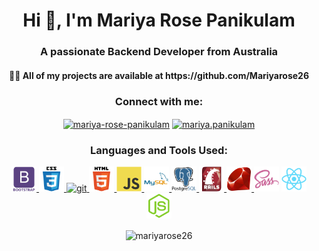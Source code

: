 <h1 align="center">Hi 👋, I'm Mariya Rose Panikulam</h1>
<h3 align="center">A passionate Backend Developer from Australia</h3>

<h4 align="center">👨‍💻 All of my projects are available at https://github.com/Mariyarose26</h4>

<h3 align="center">Connect with me:</h3>
<p align="center">
<a href="https://linkedin.com/in/mariya-rose-panikulam" target="blank"><img align="center" src="https://raw.githubusercontent.com/rahuldkjain/github-profile-readme-generator/master/src/images/icons/Social/linked-in-alt.svg" alt="mariya-rose-panikulam" height="30" width="40" /></a>
<a href="https://fb.com/mariya.panikulam" target="blank"><img align="center" src="https://raw.githubusercontent.com/rahuldkjain/github-profile-readme-generator/master/src/images/icons/Social/facebook.svg" alt="mariya.panikulam" height="30" width="40" /></a>
</p>

<h3 align="center">Languages and Tools Used:</h3>
<p align="center"> <a href="https://getbootstrap.com" target="_blank"> <img src="https://raw.githubusercontent.com/devicons/devicon/master/icons/bootstrap/bootstrap-plain-wordmark.svg" alt="bootstrap" width="40" height="40"/> </a> <a href="https://www.w3schools.com/css/" target="_blank"> <img src="https://raw.githubusercontent.com/devicons/devicon/master/icons/css3/css3-original-wordmark.svg" alt="css3" width="40" height="40"/> </a> <a href="https://git-scm.com/" target="_blank"> <img src="https://www.vectorlogo.zone/logos/git-scm/git-scm-icon.svg" alt="git" width="40" height="40"/> </a> <a href="https://www.w3.org/html/" target="_blank"> <img src="https://raw.githubusercontent.com/devicons/devicon/master/icons/html5/html5-original-wordmark.svg" alt="html5" width="40" height="40"/> </a> <a href="https://developer.mozilla.org/en-US/docs/Web/JavaScript" target="_blank"> <img src="https://raw.githubusercontent.com/devicons/devicon/master/icons/javascript/javascript-original.svg" alt="javascript" width="40" height="40"/> </a> <a href="https://www.mysql.com/" target="_blank"> <img src="https://raw.githubusercontent.com/devicons/devicon/master/icons/mysql/mysql-original-wordmark.svg" alt="mysql" width="40" height="40"/> </a> <a href="https://www.postgresql.org" target="_blank"> <img src="https://raw.githubusercontent.com/devicons/devicon/master/icons/postgresql/postgresql-original-wordmark.svg" alt="postgresql" width="40" height="40"/> </a> <a href="https://rubyonrails.org" target="_blank"> <img src="https://raw.githubusercontent.com/devicons/devicon/master/icons/rails/rails-original-wordmark.svg" alt="rails" width="40" height="40"/> </a> <a href="https://www.ruby-lang.org/en/" target="_blank"> <img src="https://raw.githubusercontent.com/devicons/devicon/master/icons/ruby/ruby-original.svg" alt="ruby" width="40" height="40"/> </a> <a href="https://sass-lang.com" target="_blank"> <img src="https://raw.githubusercontent.com/devicons/devicon/master/icons/sass/sass-original.svg" alt="sass" width="40" height="40"/></a> <img src="https://raw.githubusercontent.com/devicons/devicon/master/icons/react/react-original.svg" alt="react" width="40" height="40"/><img src="https://raw.githubusercontent.com/devicons/devicon/master/icons/nodejs/nodejs-original.svg" alt="node" width="40" height="40"/> </p>

<p align="center"><img align="center" src="https://github-readme-stats.vercel.app/api?username=Mariyarose26&theme=buefy&show_icons=true&locale=en" alt="mariyarose26" /></p>
